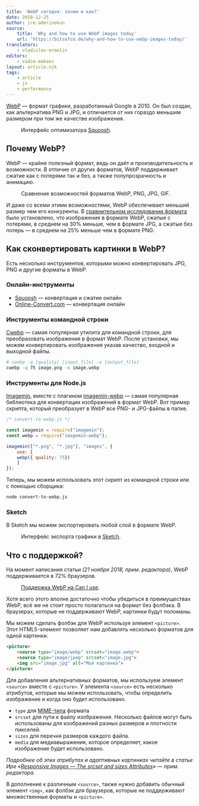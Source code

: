 ```yaml
---
title: 'WebP сегодня: зачем и как?'
date: 2018-12-25
author: ire-aderinokun
source:
    title: 'Why and how to use WebP images today'
    url: 'https://bitsofco.de/why-and-how-to-use-webp-images-today/'
translators:
    - vladislav-ermolin
editors:
    - vadim-makeev
layout: article.njk
tags:
    - article
    - js
    - performance
---
```


[WebP](https://developers.google.com/speed/webp/) — формат графики, разработанный Google в 2010. Он был создан, как альтернатива PNG и JPG, и отличается от них гораздо меньшим размером при том же качестве изображения.

<figure>
    <img src="images/1.jpg" alt="">
    <figcaption>
        Интерфейс оптимизатора <a href="https://squoosh.app/">Squoosh</a>.
    </figcaption>
</figure>

## Почему WebP?

WebP — крайне полезный формат, ведь он даёт и производительность и возможности. В отличие от других форматов, WebP поддерживает сжатие как с потерями так и без, а также полупрозрачность и анимацию.

<figure>
    <img src="images/2.png" alt="">
    <figcaption>
        Сравнение возможностей форматов WebP, PNG, JPG, GIF.
    </figcaption>
</figure>

И даже со всеми этими возможностями, WebP обеспечивает меньший размер чем его конкуренты. В [сравнительном исследовании формата](https://developers.google.com/speed/webp/docs/c_study#results) было установлено, что изображения в формате WebP, сжатые с потерями, в среднем на 30% меньше, чем в формате JPG, а сжатые без потерь — в среднем на 25% меньше чем в формате PNG.

## Как сконвертировать картинки в WebP?

Есть несколько инструментов, которыми можно конвертировать JPG, PNG и другие форматы в WebP.

### Онлайн-инструменты

- [Squoosh](https://squoosh.app/) — конвертация и сжатие онлайн
- [Online-Convert.com](http://online-convert.com/) — конвертация онлайн

### Инструменты командной строки

[Cwebp](https://www.npmjs.com/package/cwebp) — самая популярная утилита для командной строки, для преобразовать изображения в формат WebP. После установки, мы можем конвертировать изображения указав качество, входной и выходной файлы.

```sh
# cwebp -q [quality] [input_file] -o [output_file]
cwebp -q 75 image.png -o image.webp
```

### Инструменты для Node.js

[Imagemin](https://github.com/imagemin/imagemin), вместе с плагином [imagemin-webp](https://github.com/imagemin/imagemin-webp) — самая популярная библиотека для конвертации изображений в формат WebP. Вот пример скрипта, который преобразует в WebP все PNG- и JPG-файлы в папке.

```js
/* convert-to-webp.js */

const imagemin = require("imagemin");
const webp = require("imagemin-webp");

imagemin(["*.png", "*.jpg"], "images", {
    use: [
    webp({ quality: 75})
    ]
});
```

Теперь, мы можем использовать этот скрипт из командной строки или с помощью сборщика:

```sh
node convert-to-webp.js
```

### Sketch

В Sketch мы можем экспортировать любой слой в формате WebP.

<figure>
    <img src="images/3.png" alt="">
    <figcaption>
        Интерфейс экспорта графики в <a href="https://www.sketchapp.com/">Sketch</a>.
    </figcaption>
</figure>

## Что с поддержкой?

На момент написания статьи _(21 ноября 2018, прим. редактора)_, WebP поддерживается в 72% браузеров.

<figure>
    <img src="images/4.png" alt="">
    <figcaption>
        <a href="https://caniuse.com/#feat=webp">Поддержка WebP на Can I use</a>.
    </figcaption>
</figure>

Хотя всего этого вполне достаточно чтобы убедиться в преимуществах WebP, всё же не стоит просто полагаться на формат без фолбэка. В браузерах, которые не поддерживают WebP, картинки будут поломаны.

Мы можем сделать фолбэк для WebP используя элемент `<picture>`. Этот HTML5-элемент позволяет нам добавлять несколько форматов для одной картинки.

```html
<picture>
    <source type="image/webp" srcset="image.webp">
    <source type="image/jpeg" srcset="image.jpg">
    <img src="image.jpg" alt="Моя картинка">
</picture>
```

Для добавления альтернативных форматов, мы используем элемент `<source>` вместе с `<picture>`. У элемента `<source>` есть несколько атрибутов, которые мы можем использовать, чтобы определить изображение и когда оно будет использовано.

- `type` для [MIME-типа](https://developer.mozilla.org/en-US/docs/Web/HTTP/Basics_of_HTTP/MIME_types/Complete_list_of_MIME_types) формата
- `srcset` для пути к файлу изображения. Несколько файлов могут быть использованы для изображений разных размеров и плотности пикселей.
- `sizes` для перечня размеров каждого файла.
- `media` для медиавыражения, которое определяет, какое изображение будет использовано.

_Подробнее об этих атрибутах и адаптивных картинках читайте в статье Ире «[Responsive Images — The srcset and sizes Attributes](https://bitsofco.de/the-srcset-and-sizes-attributes/)» — прим. редактора._

В дополнение к различным `<source>`, также нужно добавить обычный элемент `<img>`, как фолбэк для браузеров, которые не поддерживают множественные форматы и `<picture>`.
